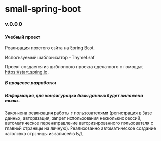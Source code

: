# small-spring-boot
<h3>v.0.0.0<h3>
<h4>Учебный проект</h4>

<p>Реализация простого сайта на Spring Boot.</p>
<p>Используемый шаблонизатор - ThymeLeaf</p>
<p>Проект создается из шаблонного проекта сделанного с помощью 
<a href="https://start.spring.io">https://start.spring.io</a>.</p>

<h5>В процессе разработки</h5>
<h5>Информация, для конфигурации базы данных будет выложена позже.</h5>
<p>
Закончена реализация работы с пользователями (регистрация в базе данных, авторизация, 
запрет использования нескольких сессий, 
автоматическое перенаправление авторизированного пользователя с главной страницы на личную).
Реализованно автоматическое создание заголовка страницы из записей в БД 
</p>